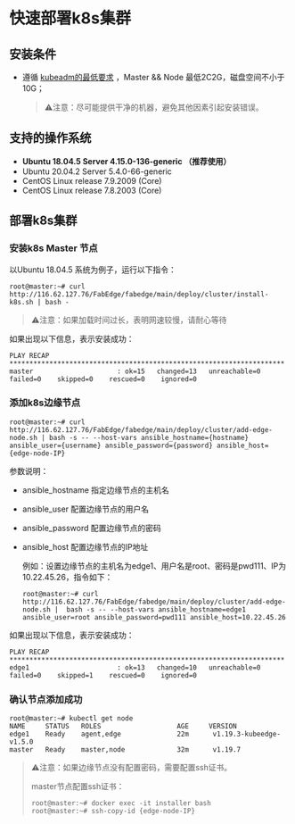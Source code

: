 # 快速部署k8s集群

## 安装条件

- 遵循 [kubeadm的最低要求](https://kubernetes.io/zh/docs/setup/production-environment/tools/kubeadm/install-kubeadm/#before-you-begin) ，Master && Node 最低2C2G，磁盘空间不小于10G；

  > ⚠️注意：尽可能提供干净的机器，避免其他因素引起安装错误。

## 支持的操作系统

- **Ubuntu 18.04.5 Server 4.15.0-136-generic （推荐使用）**
- Ubuntu 20.04.2  Server 5.4.0-66-generic
- CentOS Linux release 7.9.2009 (Core) 
- CentOS Linux release 7.8.2003 (Core) 

## 部署k8s集群

### 安装k8s Master 节点

以Ubuntu 18.04.5 系统为例子，运行以下指令：

```shell
root@master:~# curl http://116.62.127.76/FabEdge/fabedge/main/deploy/cluster/install-k8s.sh | bash -
```

> ⚠️注意：如果加载时间过长，表明网速较慢，请耐心等待

如果出现以下信息，表示安装成功：

```shell
PLAY RECAP *********************************************************************
master                     : ok=15   changed=13   unreachable=0    failed=0    skipped=0    rescued=0    ignored=0
```

### 添加k8s边缘节点

```shell
root@master:~# curl http://116.62.127.76/FabEdge/fabedge/main/deploy/cluster/add-edge-node.sh | bash -s -- --host-vars ansible_hostname={hostname} ansible_user={username} ansible_password={password} ansible_host={edge-node-IP}
```

参数说明：

* ansible_hostname	 指定边缘节点的主机名

* ansible_user               配置边缘节点的用户名

* ansible_password      配置边缘节点的密码

* ansible_host               配置边缘节点的IP地址

  例如：设置边缘节点的主机名为edge1、用户名是root、密码是pwd111、IP为10.22.45.26，指令如下：

  ```shell
  root@master:~# curl http://116.62.127.76/FabEdge/fabedge/main/deploy/cluster/add-edge-node.sh |  bash -s -- --host-vars ansible_hostname=edge1 ansible_user=root ansible_password=pwd111 ansible_host=10.22.45.26
  ```

如果出现以下信息，表示安装成功：

```shell
PLAY RECAP *********************************************************************
edge1                      : ok=13   changed=10   unreachable=0    failed=0    skipped=1    rescued=0    ignored=0 
```

### 确认节点添加成功

```shell
root@master:~# kubectl get node
NAME     STATUS   ROLES                   AGE     VERSION
edge1    Ready    agent,edge              22m      v1.19.3-kubeedge-v1.5.0
master   Ready    master,node             32m      v1.19.7    
```

> ⚠️注意：如果边缘节点没有配置密码，需要配置ssh证书。
>
> master节点配置ssh证书：
>
> ```shell
> root@master:~# docker exec -it installer bash
> root@master:~# ssh-copy-id {edge-node-IP}
> ```

